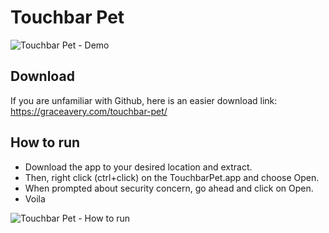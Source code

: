 # Touchbar Pet

![Touchbar Pet - Demo](demo/demo.gif)

## Download

If you are unfamiliar with Github, here is an easier download link: https://graceavery.com/touchbar-pet/

## How to run

* Download the app to your desired location and extract.
* Then, right click (ctrl+click) on the TouchbarPet.app and choose Open.
* When prompted about security concern, go ahead and click on Open.
* Voila

![Touchbar Pet - How to run](demo/how-to-run.gif)
